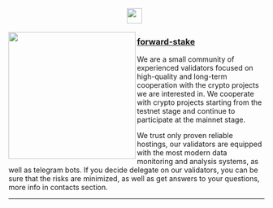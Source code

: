 <p align='center'>
<a href="https://forward-stake.com"><img height="30" src="https://raw.githubusercontent.com/WaylonWalker/WaylonWalker/main/icon/dev.png"></a>&nbsp;&nbsp;
</p>
 
 <p>
  <img width="250" align='left' src="https://forward-stake.com/images/logo.png?raw=true">
</p>
 
### [forward-stake](https://forward-stake.com)

We are a small community of experienced validators focused on high-quality and long-term cooperation with the crypto projects we are interested in. We cooperate with crypto projects starting from the testnet stage and continue to participate at the mainnet stage.

We trust only proven reliable hostings, our validators are equipped with the most modern data monitoring and analysis systems, as well as telegram bots. 
If you decide delegate on our validators, you can be sure that the risks are minimized, as well as get answers to your questions, more info in contacts section.

 ---
 
